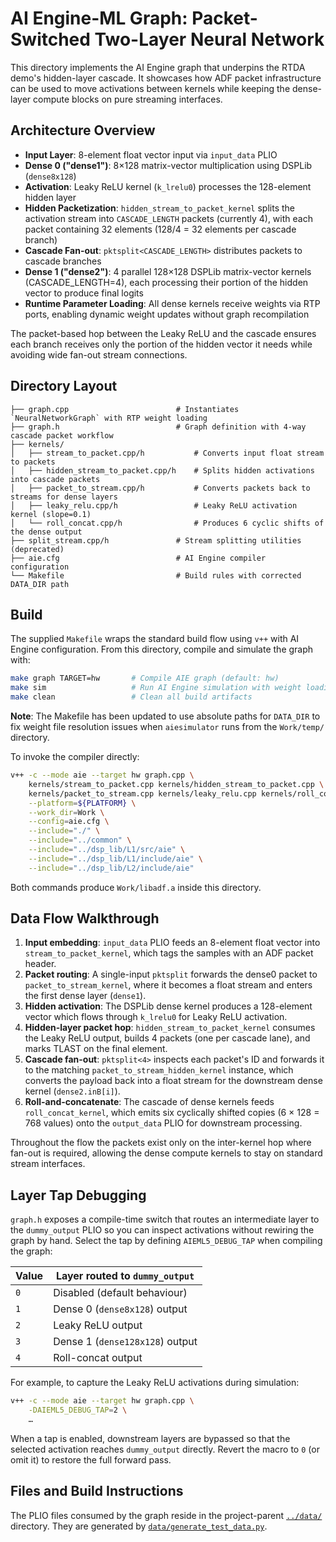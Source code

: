 # AI Engine-ML Graph: Packet-Switched Two-Layer Neural Network

This directory implements the AI Engine graph that underpins the RTDA demo's
hidden-layer cascade. It showcases how ADF packet infrastructure can be used to
move activations between kernels while keeping the dense-layer compute blocks on
pure streaming interfaces.

## Architecture Overview

- **Input Layer**: 8-element float vector input via `input_data` PLIO
- **Dense 0 ("dense1")**: 8×128 matrix-vector multiplication using DSPLib (`dense8x128`)
- **Activation**: Leaky ReLU kernel (`k_lrelu0`) processes the 128-element hidden layer
- **Hidden Packetization**: `hidden_stream_to_packet_kernel` splits the activation
  stream into `CASCADE_LENGTH` packets (currently 4), with each packet containing
  32 elements (128/4 = 32 elements per cascade branch)
- **Cascade Fan-out**: `pktsplit<CASCADE_LENGTH>` distributes packets to cascade branches
- **Dense 1 ("dense2")**: 4 parallel 128×128 DSPLib matrix-vector kernels (CASCADE_LENGTH=4),
  each processing their portion of the hidden vector to produce final logits
- **Runtime Parameter Loading**: All dense kernels receive weights via RTP ports,
  enabling dynamic weight updates without graph recompilation

The packet-based hop between the Leaky ReLU and the cascade ensures each branch
receives only the portion of the hidden vector it needs while avoiding wide
fan-out stream connections.

## Directory Layout

```
├── graph.cpp                        # Instantiates `NeuralNetworkGraph` with RTP weight loading
├── graph.h                          # Graph definition with 4-way cascade packet workflow
├── kernels/
│   ├── stream_to_packet.cpp/h           # Converts input float stream to packets
│   ├── hidden_stream_to_packet.cpp/h    # Splits hidden activations into cascade packets
│   ├── packet_to_stream.cpp/h           # Converts packets back to streams for dense layers
│   ├── leaky_relu.cpp/h                 # Leaky ReLU activation kernel (slope=0.1)
│   └── roll_concat.cpp/h                # Produces 6 cyclic shifts of the dense output
├── split_stream.cpp/h               # Stream splitting utilities (deprecated)
├── aie.cfg                          # AI Engine compiler configuration
└── Makefile                         # Build rules with corrected DATA_DIR path
```

## Build

The supplied `Makefile` wraps the standard build flow using `v++` with AI Engine
configuration. From this directory, compile and simulate the graph with:

```bash
make graph TARGET=hw       # Compile AIE graph (default: hw)
make sim                   # Run AI Engine simulation with weight loading
make clean                 # Clean all build artifacts
```

**Note**: The Makefile has been updated to use absolute paths for `DATA_DIR` to fix
weight file resolution issues when `aiesimulator` runs from the `Work/temp/` directory.

To invoke the compiler directly:

```bash
v++ -c --mode aie --target hw graph.cpp \
    kernels/stream_to_packet.cpp kernels/hidden_stream_to_packet.cpp \
    kernels/packet_to_stream.cpp kernels/leaky_relu.cpp kernels/roll_concat.cpp \
    --platform=${PLATFORM} \
    --work_dir=Work \
    --config=aie.cfg \
    --include="./" \
    --include="../common" \
    --include="../dsp_lib/L1/src/aie" \
    --include="../dsp_lib/L1/include/aie" \
    --include="../dsp_lib/L2/include/aie"
```

Both commands produce `Work/libadf.a` inside this directory.

## Data Flow Walkthrough

1. **Input embedding**: `input_data` PLIO feeds an 8-element float vector into
   `stream_to_packet_kernel`, which tags the samples with an ADF packet header.
2. **Packet routing**: A single-input `pktsplit` forwards the dense0 packet to
   `packet_to_stream_kernel`, where it becomes a float stream and enters the
   first dense layer (`dense1`).
3. **Hidden activation**: The DSPLib dense kernel produces a 128-element vector
   which flows through `k_lrelu0` for Leaky ReLU activation.
4. **Hidden-layer packet hop**: `hidden_stream_to_packet_kernel` consumes the
   Leaky ReLU output, builds 4 packets (one per cascade lane), and marks TLAST
   on the final element.
5. **Cascade fan-out**: `pktsplit<4>` inspects each packet's ID and forwards it
   to the matching `packet_to_stream_hidden_kernel` instance, which converts the
   payload back into a float stream for the downstream dense kernel (`dense2.inB[i]`).
6. **Roll-and-concatenate**: The cascade of dense kernels feeds `roll_concat_kernel`,
   which emits six cyclically shifted copies (6 × 128 = 768 values) onto the
   `output_data` PLIO for downstream processing.

Throughout the flow the packets exist only on the inter-kernel hop where fan-out
is required, allowing the dense compute kernels to stay on standard stream
interfaces.

## Layer Tap Debugging

`graph.h` exposes a compile-time switch that routes an intermediate layer to the
`dummy_output` PLIO so you can inspect activations without rewiring the graph by
hand. Select the tap by defining `AIEML5_DEBUG_TAP` when compiling the graph:

| Value | Layer routed to `dummy_output`  |
| ----- | ------------------------------- |
| `0`   | Disabled (default behaviour)    |
| `1`   | Dense 0 (`dense8x128`) output   |
| `2`   | Leaky ReLU output               |
| `3`   | Dense 1 (`dense128x128`) output |
| `4`   | Roll-concat output              |

For example, to capture the Leaky ReLU activations during simulation:

```bash
v++ -c --mode aie --target hw graph.cpp \
    -DAIEML5_DEBUG_TAP=2 \
    …
```

When a tap is enabled, downstream layers are bypassed so that the selected
activation reaches `dummy_output` directly. Revert the macro to `0` (or omit it)
to restore the full forward pass.

## Files and Build Instructions

The PLIO files consumed by the graph reside in the project-parent
[`../data/`](../../data) directory. They are generated by
[`data/generate_test_data.py`](../data/generate_test_data.py).
